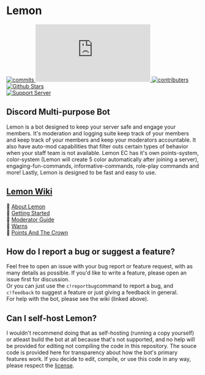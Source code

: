 # Lemon
[![commits](https://img.shields.io/github/commit-activity/w/japandotorg/Lemon?logoColor=yellow&style=flat-square)
](https://github.com/japandotorg/Lemon/graphs/commit-activity)
[![discord.js](https://img.shields.io/node/v/discord.js?logoColor=orange&style=flat-square)
](https://www.npmjs.com/package/discord.js?source=post_page-----7b5fe27cb6fa----------------------)
[![contributers](https://img.shields.io/github/contributors/japandotorg/Lemon?style=flat-square)
](https://github.com/japandotorg/Lemon/graphs/contributors)
[![Github Stars](https://img.shields.io/github/stars/japandotorg?affiliations=OWNER&style=social)
](https://github.com/japandotorg/Lemon/stargazers)
<br>
[![Support Server](https://img.shields.io/discord/468341280179486720?style=for-the-badge)
](https://discord.gg/y9UCbWK2hJ)

## Discord Multi-purpose Bot
Lemon is a bot designed to keep your server safe and engage your members. It's moderation and logging suite keep track of your members and keep track of your members and keep your moderators accountable. It also have auto-mod capabilities that filter outs certain types of behavior when your staff team is not available. Lemon EC has it's own points-system, color-system (Lemon will create 5 color automatically after joining a server), engaging-fun-commands, informative-commands, role-play commands and more! Lastly, Lemon is designed to be fast and easy to use.

## [Lemon Wiki](https://github.com/japandotorg/Lemon/wiki)
🍋 [About Lemon](https://github.com/japandotorg/Lemon/wiki/About-Lemon) 
<br>
💛 [Getting Started](https://github.com/japandotorg/Lemon/wiki/Getting-Started)
<br>
🔨 [Moderator Guide](https://github.com/japandotorg/Lemon/wiki/Moderator-Guide)
<br>
🛑 [Warns](https://github.com/japandotorg/Lemon/wiki/Warns)
<br>
👑 [Points And The Crown](https://github.com/japandotorg/Lemon/wiki/Points-And-The-Crown)

## How do I report a bug or suggest a feature?
Feel free to open an issue with your bug report or feature request, with as many details as possible. If you'd like to write a feature, please open an issue first for discussion.
<br>
Or you can just use the `c!reportbug`command to report a bug, and `c!feedback` to suggest a feature or just giving a feedback in general.
<br>
For help with the bot, please see the wiki (linked above).

## Can I self-host Lemon?
I wouldn't recommend doing that as self-hosting (running a copy yourself) or atleast build the bot at all because that's not supported, and no help will be provided for editing not compiling the code in this repository. The souce code is provided here for transparency about how the bot's primary features work. If you decide to edit, compile, or use this code in any way, please respect the [license](https://github.com/japandotorg/Lemon/blob/main/LICENSE).
